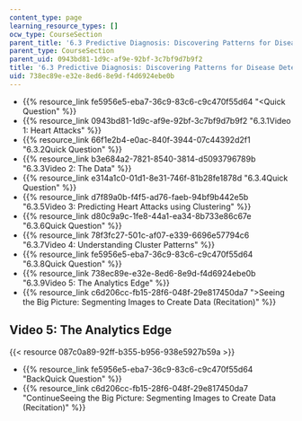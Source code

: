 ```yaml
---
content_type: page
learning_resource_types: []
ocw_type: CourseSection
parent_title: '6.3 Predictive Diagnosis: Discovering Patterns for Disease Detection '
parent_type: CourseSection
parent_uid: 0943bd81-1d9c-af9e-92bf-3c7bf9d7b9f2
title: '6.3 Predictive Diagnosis: Discovering Patterns for Disease Detection '
uid: 738ec89e-e32e-8ed6-8e9d-f4d6924ebe0b
---
```


*   {{% resource_link fe5956e5-eba7-36c9-83c6-c9c470f55d64 "\<Quick Question" %}}
*   {{% resource_link 0943bd81-1d9c-af9e-92bf-3c7bf9d7b9f2 "6.3.1Video 1: Heart Attacks" %}}
*   {{% resource_link 66f1e2b4-e0ac-840f-3944-07c44392d2f1 "6.3.2Quick Question" %}}
*   {{% resource_link b3e684a2-7821-8540-3814-d5093796789b "6.3.3Video 2: The Data" %}}
*   {{% resource_link e314a1c0-01d1-8e31-746f-81b28fe1878d "6.3.4Quick Question" %}}
*   {{% resource_link d7f89a0b-f4f5-ad76-faeb-94bf9b442e5b "6.3.5Video 3: Predicting Heart Attacks using Clustering" %}}
*   {{% resource_link d80c9a9c-1fe8-44a1-ea34-8b733e86c67e "6.3.6Quick Question" %}}
*   {{% resource_link 78f3fc27-501c-af07-e339-6696e57794c6 "6.3.7Video 4: Understanding Cluster Patterns" %}}
*   {{% resource_link fe5956e5-eba7-36c9-83c6-c9c470f55d64 "6.3.8Quick Question" %}}
*   {{% resource_link 738ec89e-e32e-8ed6-8e9d-f4d6924ebe0b "6.3.9Video 5: The Analytics Edge" %}}
*   {{% resource_link c6d206cc-fb15-28f6-048f-29e817450da7 "\>Seeing the Big Picture: Segmenting Images to Create Data (Recitation)" %}}

Video 5: The Analytics Edge
---------------------------

{{< resource 087c0a89-92ff-b355-b956-938e5927b59a >}}

*   {{% resource_link fe5956e5-eba7-36c9-83c6-c9c470f55d64 "BackQuick Question" %}}
*   {{% resource_link c6d206cc-fb15-28f6-048f-29e817450da7 "ContinueSeeing the Big Picture: Segmenting Images to Create Data (Recitation)" %}}